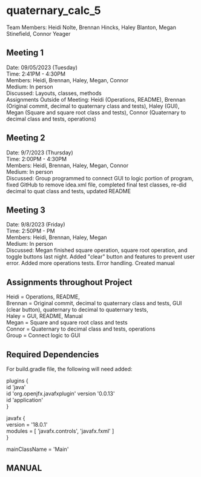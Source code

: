 # quaternary_calc_5

Team Members: Heidi Nolte, Brennan Hincks, Haley Blanton, Megan Stinefield, Connor Yeager<br>

Meeting 1
-------------
Date: 09/05/2023 (Tuesday)<br>
Time: 2:41PM - 4:30PM <br>
Members: Heidi, Brennan, Haley, Megan, Connor <br>
Medium: In person <br>
Discussed: Layouts, classes, methods<br>
Assignments Outside of Meeting: Heidi (Operations, README), Brennan (Original commit, decimal to quaternary class and tests), Haley (GUI), Megan (Square and square root class and tests), Connor (Quaternary to decimal class and tests, operations)<br>

Meeting 2
-------------
Date: 9/7/2023 (Thursday)<br>
Time: 2:00PM - 4:30PM <br>
Members: Heidi, Brennan, Haley, Megan, Connor <br>
Medium: In person <br>
Discussed: Group programmed to connect GUI to logic portion of program, fixed GitHub to remove idea.xml file, completed final test classes, re-did decimal to quat class and tests, updated README<br>

Meeting 3
-------------
Date: 9/8/2023 (Friday)<br>
Time: 2:50PM - PM <br>
Members: Heidi, Brennan, Haley, Megan <br>
Medium: In person <br>
Discussed: Megan finished square operation, square root operation, and toggle buttons last night. Added "clear" button and features to prevent user error. Added more operations tests. Error handling. Created manual

Assignments throughout Project
-------------
Heidi = Operations, README, <br>
Brennan = Original commit, decimal to quaternary class and tests, GUI (clear button), quaternary to decimal to quaternary tests, <br>
Haley = GUI, README, Manual<br>
Megan = Square and square root class and tests <br>
Connor = Quaternary to decimal class and tests, operations <br>
Group = Connect logic to GUI <br>

Required Dependencies
-------------
For build.gradle file, the following will need added:

plugins { <br>
id 'java' <br>
id 'org.openjfx.javafxplugin' version '0.0.13' <br>
id 'application' <br>
} <br>

javafx { <br>
version = '18.0.1' <br>
modules = [ 'javafx.controls', 'javafx.fxml' ] <br>
} <br>

mainClassName = 'Main' <br>

MANUAL
------------

